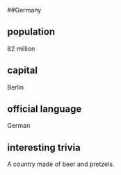 ##Germany
## population
82 million

## capital
Berlin
 
## official language
German

## interesting trivia
A country made of beer and pretzels. 


